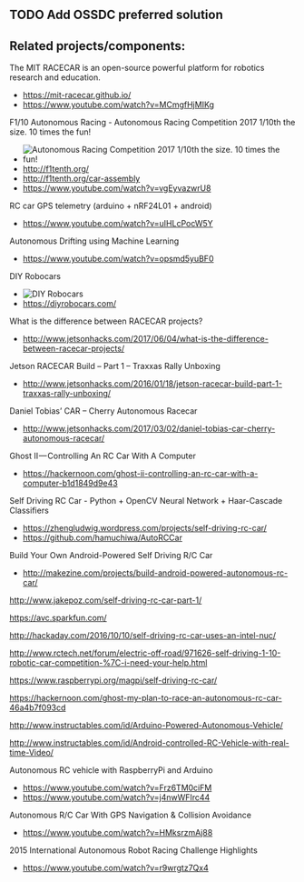 ## TODO Add OSSDC preferred solution

## Related projects/components:

The MIT RACECAR is an open-source powerful platform for robotics research and education. 
- https://mit-racecar.github.io/
- https://www.youtube.com/watch?v=MCmgfHjMIKg

F1/10 Autonomous Racing - Autonomous Racing Competition 2017
1/10th the size. 10 times the fun!
- ![Autonomous Racing Competition 2017 1/10th the size. 10 times the fun!](http://f1tenth.org/assets/f110logo.png)
- http://f1tenth.org/
- http://f1tenth.org/car-assembly
- https://www.youtube.com/watch?v=vgEyvazwrU8

RC car GPS telemetry (arduino + nRF24L01 + android)
- https://www.youtube.com/watch?v=uIHLcPocW5Y

Autonomous Drifting using Machine Learning 
- https://www.youtube.com/watch?v=opsmd5yuBF0

DIY Robocars
- ![DIY  Robocars](https://diyrobocars.com/wp-content/uploads/2017/01/designcrowd_544356_13429362_2524520_vector__1__pdf-3.png)
- https://diyrobocars.com/


What is the difference between RACECAR projects?
- http://www.jetsonhacks.com/2017/06/04/what-is-the-difference-between-racecar-projects/

Jetson RACECAR Build – Part 1 – Traxxas Rally Unboxing
- http://www.jetsonhacks.com/2016/01/18/jetson-racecar-build-part-1-traxxas-rally-unboxing/

Daniel Tobias’ CAR – Cherry Autonomous Racecar
- http://www.jetsonhacks.com/2017/03/02/daniel-tobias-car-cherry-autonomous-racecar/

Ghost II — Controlling An RC Car With A Computer
- https://hackernoon.com/ghost-ii-controlling-an-rc-car-with-a-computer-b1d1849d9e43

Self Driving RC Car - Python + OpenCV Neural Network + Haar-Cascade Classifiers
- https://zhengludwig.wordpress.com/projects/self-driving-rc-car/
- https://github.com/hamuchiwa/AutoRCCar

Build Your Own Android-Powered Self Driving R/C Car
- http://makezine.com/projects/build-android-powered-autonomous-rc-car/

http://www.jakepoz.com/self-driving-rc-car-part-1/

https://avc.sparkfun.com/

http://hackaday.com/2016/10/10/self-driving-rc-car-uses-an-intel-nuc/

http://www.rctech.net/forum/electric-off-road/971626-self-driving-1-10-robotic-car-competition-%7C-i-need-your-help.html

https://www.raspberrypi.org/magpi/self-driving-rc-car/

https://hackernoon.com/ghost-my-plan-to-race-an-autonomous-rc-car-46a4b7f093cd

http://www.instructables.com/id/Arduino-Powered-Autonomous-Vehicle/

http://www.instructables.com/id/Android-controlled-RC-Vehicle-with-real-time-Video/

Autonomous RC vehicle with RaspberryPi and Arduino
- https://www.youtube.com/watch?v=Frz6TM0ciFM
- https://www.youtube.com/watch?v=j4nwWFIrc44

Autonomous R/C Car With GPS Navigation & Collision Avoidance
- https://www.youtube.com/watch?v=HMksrzmAj88

2015 International Autonomous Robot Racing Challenge Highlights
- https://www.youtube.com/watch?v=r9wrgtz7Qx4
